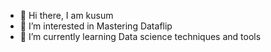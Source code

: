 - 👋 Hi there, I am kusum 
- 👀 I’m interested in Mastering Dataflip
- 🌱 I’m currently learning Data science techniques and tools


<!---
Kusumpareek/Kusumpareek is a ✨ special ✨ repository because its `README.md` (this file) appears on your GitHub profile.
You can click the Preview link to take a look at your changes.
--->
